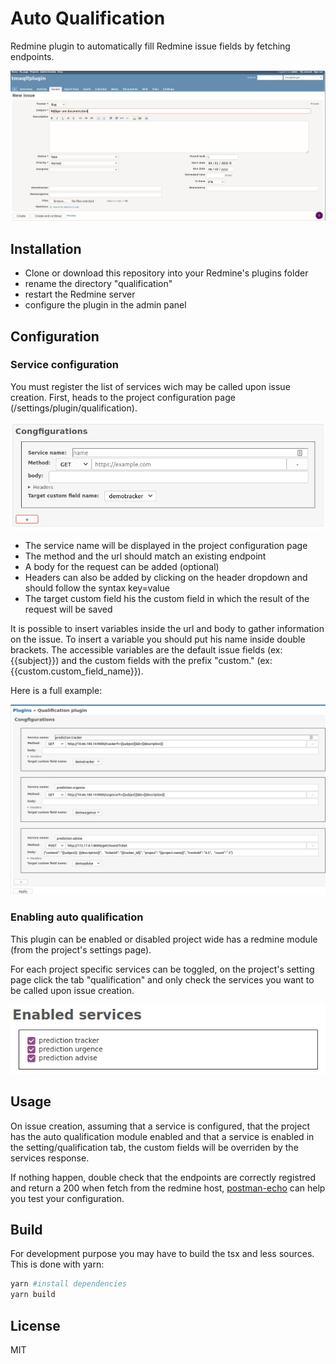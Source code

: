 # Auto Qualification

Redmine plugin to automatically fill Redmine issue fields by fetching endpoints.

![demo](doc/newdemo.gif)

## Installation

- Clone or download this repository into your Redmine's plugins folder
- rename the directory "qualification"
- restart the Redmine server
- configure the plugin in the admin panel

## Configuration

### Service configuration

You must register the list of services wich may be called upon issue creation.
First, heads to the project configuration page (/settings/plugin/qualification).

![default config](doc/config_empty.PNG)

- The service name will be displayed in the project configuration page
- The method and the url should match an existing endpoint
- A body for the request can be added (optional)
- Headers can also be added by clicking on the header dropdown and should follow the syntax key=value
- The target custom field his the custom field in which the result of the request will be saved

It is possible to insert variables inside the url and body to gather information on the issue. To insert a variable you should put his name inside double brackets. The accessible variables are the default issue fields (ex: {{subject}}) and the custom fields with the prefix "custom." (ex: {{custom.custom_field_name}}).

Here is a full example:

![config overview](doc/config_overview.PNG)

### Enabling auto qualification

This plugin can be enabled or disabled project wide has a redmine module (from the project's settings page).

For each project specific services can be toggled, on the project's setting page click the tab "qualification" and only check the services you want to be called upon issue creation.

![service enabled](doc/enabled_service.PNG)

## Usage

On issue creation, assuming that a service is configured, that the project has the auto qualification module enabled and that a service is enabled in the setting/qualification tab, the custom fields will be overriden by the services response.

If nothing happen, double check that the endpoints are correctly registred and return a 200 when fetch from the redmine host, [postman-echo](http://postman-echo.com/) can help you test your configuration.

## Build

For development purpose you may have to build the tsx and less sources.
This is done with yarn:

```bash
yarn #install dependencies
yarn build
```

## License

MIT
